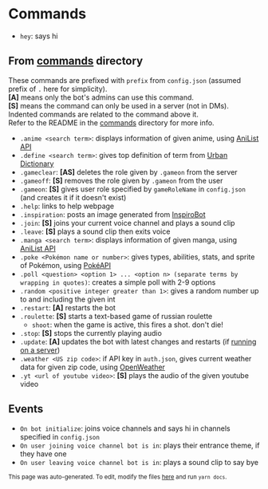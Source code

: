 # Commands
- `hey`: says hi

## From [commands](commands) directory
These commands are prefixed with `prefix` from `config.json` (assumed prefix of `.` here for simplicity).\
**[A]** means only the bot's admins can use this command.\
**[S]** means the command can only be used in a server (not in DMs).\
Indented commands are related to the command above it.\
Refer to the README in the [commands](commands) directory for more info.
- `.anime <search term>`: displays information of given anime, using [AniList API](https://anilist.gitbook.io/anilist-apiv2-docs/)
- `.define <search term>`: gives top definition of term from [Urban Dictionary](https://www.urbandictionary.com/)
- `.gameclear`: **[AS]** deletes the role given by `.gameon` from the server
- `.gameoff`: **[S]** removes the role given by `.gameon` from the user
- `.gameon`: **[S]** gives user role specified by `gameRoleName` in `config.json` (and creates it if it doesn't exist)
- `.help`: links to help webpage
- `.inspiration`: posts an image generated from [InspiroBot](http://inspirobot.me)
- `.join`: **[S]** joins your current voice channel and plays a sound clip
- `.leave`: **[S]** plays a sound clip then exits voice
- `.manga <search term>`: displays information of given manga, using [AniList API](https://anilist.gitbook.io/anilist-apiv2-docs/)
- `.poke <Pokémon name or number>`: gives types, abilities, stats, and sprite of Pokémon, using [PokéAPI](https://pokeapi.co/)
- `.poll <question> <option 1> ... <option n> (separate terms by wrapping in quotes)`: creates a simple poll with 2-9 options
- `.random <positive integer greater than 1>`: gives a random number up to and including the given int
- `.restart`: **[A]** restarts the bot
- `.roulette`: **[S]** starts a text-based game of russian roulette
    - `shoot`: when the game is active, this fires a shot. don't die!
- `.stop`: **[S]** stops the currently playing audio
- `.update`: **[A]** updates the bot with latest changes and restarts (if [running on a server](/README.md#running-on-a-server))
- `.weather <US zip code>`: if API key in `auth.json`, gives current weather data for given zip code, using [OpenWeather](https://openweathermap.org/)
- `.yt <url of youtube video>`: **[S]** plays the audio of the given youtube video

## Events
- `On bot initialize`: joins voice channels and says hi in channels specified in `config.json`
- `On user joining voice channel bot is in`: plays their entrance theme, if they have one
- `On user leaving voice channel bot is in`: plays a sound clip to say bye

<small>This page was auto-generated. To edit, modify the files [here](scripts/auto-readme) and run `yarn docs`.</small>

